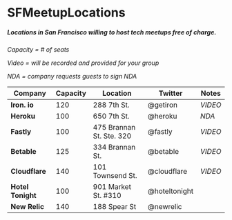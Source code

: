 # SFMeetupLocations
##### Locations in San Francisco willing to host tech meetups free of charge. 

*Capacity = # of seats*

*Video = will be recorded and provided for your group*

*NDA = company requests guests to sign NDA*


Company | Capacity | Location | Twitter | Notes
------------ | ------------- | ------------- | ------------- | -------------
**Iron. io** | 120 | 288 7th St.| @getiron | *VIDEO*
**Heroku** | 100 | 650 7th St.|@heroku | *NDA*
**Fastly** | 100 | 475 Brannan St. Ste. 320 | @fastly | *VIDEO*
**Betable** | 125  | 334 Brannan St. | @betable | *VIDEO*
**Cloudflare** | 140 | 101 Townsend St. | @cloudflare | *VIDEO*
**Hotel Tonight** | 100 | 901 Market St. #310 | @hoteltonight
**New Relic** | 140 | 188 Spear St | @newrelic |
